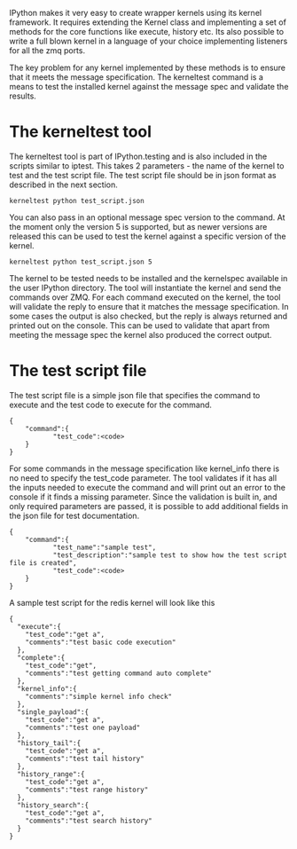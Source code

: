 IPython makes it very easy to create wrapper kernels using its kernel framework. It requires extending the Kernel class and implementing a set of methods for the core functions like execute, history etc. Its also possible to write a full blown kernel in a language of your choice implementing listeners for all the zmq ports. 

The key problem for any kernel implemented by these methods is to ensure that it meets the message specification. The kerneltest command is a means to test the installed kernel against the message spec and validate the results.

# The kerneltest tool

The kerneltest tool is part of IPython.testing and is also included in the scripts similar to iptest. This takes 2 parameters - the name of the kernel to test and the test script file. The test script file should be in json format as described in the next section.

    kerneltest python test_script.json

You can also pass in an optional message spec version to the command. At the moment only the version 5 is supported, but as newer versions are released this can be used to test the kernel against a specific version of the kernel.

    kerneltest python test_script.json 5

The kernel to be tested needs to be installed and the kernelspec available in the user IPython directory. The tool will instantiate the kernel and send the commands over ZMQ. For each command executed on the kernel, the tool will validate the reply to ensure that it matches the message specification. In some cases the output is also checked, but the reply is always returned and printed out on the console. This can be used to validate that apart from meeting the message spec the kernel also produced the correct output.

# The test script file

The test script file is a simple json file that specifies the command to execute and the test code to execute for the command.

    {
        "command":{
               "test_code":<code>
        }
    }

For some commands in the message specification like kernel_info there is no need to specify the test_code parameter. The tool validates if it has all the inputs needed to execute the command and will print out an error to the console if it finds a missing parameter. Since the validation is built in, and only required parameters are passed, it is possible to add additional fields in the json file for test documentation.

    {
        "command":{
               "test_name":"sample test",
               "test_description":"sample test to show how the test script file is created",
               "test_code":<code>
        }
    }


A sample test script for the redis kernel will look like this

    {
      "execute":{
        "test_code":"get a",
        "comments":"test basic code execution"
      },
      "complete":{
        "test_code":"get",
        "comments":"test getting command auto complete"
      },
      "kernel_info":{
        "comments":"simple kernel info check"
      },
      "single_payload":{
        "test_code":"get a",
        "comments":"test one payload"
      },
      "history_tail":{
        "test_code":"get a",
        "comments":"test tail history"
      },
      "history_range":{
        "test_code":"get a",
        "comments":"test range history"
      },
      "history_search":{
        "test_code":"get a",
        "comments":"test search history"
      }
    }

